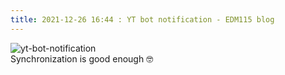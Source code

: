 ```yaml
---
title: 2021-12-26 16:44 : YT bot notification - EDM115 blog
---
```


![yt-bot-notification](@/assets/img/blog/2021/12-26-yt-bot-notification.jpg)  
Synchronization is good enough :nerd_face:
